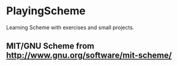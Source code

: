 PlayingScheme
=============

Learning Scheme with exercises and small projects.


MIT/GNU Scheme from http://www.gnu.org/software/mit-scheme/
--------------
